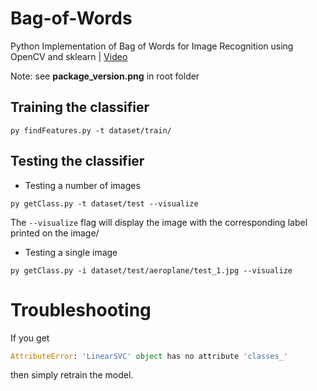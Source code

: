 # Bag-of-Words
Python Implementation of Bag of Words for Image Recognition using OpenCV and
sklearn | [Video](https://www.youtube.com/watch?v=Ba_4wOpbJJM)

Note: see <b>package_version.png</b> in root folder

## Training the classifier
```
py findFeatures.py -t dataset/train/
```

## Testing the classifier
* Testing a number of images
```
py getClass.py -t dataset/test --visualize
```
The `--visualize` flag will display the image with the corresponding label printed on the image/

* Testing a single image
```
py getClass.py -i dataset/test/aeroplane/test_1.jpg --visualize
```

# Troubleshooting

If you get 

```python
AttributeError: 'LinearSVC' object has no attribute 'classes_'
```

then simply retrain the model. 

